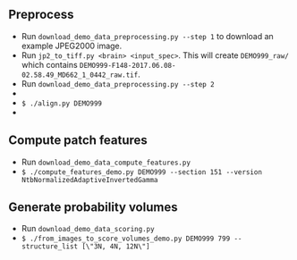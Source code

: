 ## Preprocess 
- Run `download_demo_data_preprocessing.py --step 1` to download an example JPEG2000 image.
- Run `jp2_to_tiff.py <brain> <input_spec>`. This will create `DEMO999_raw/` which contains `DEMO999-F148-2017.06.08-02.58.49_MD662_1_0442_raw.tif`.
- Run `download_demo_data_preprocessing.py --step 2`
- 
- `$ ./align.py DEMO999 `
- 

## Compute patch features
- Run `download_demo_data_compute_features.py`
- `$ ./compute_features_demo.py DEMO999 --section 151 --version NtbNormalizedAdaptiveInvertedGamma`

## Generate probability volumes
- Run `download_demo_data_scoring.py`
- `$ ./from_images_to_score_volumes_demo.py DEMO999 799 --structure_list [\"3N, 4N, 12N\"]`
